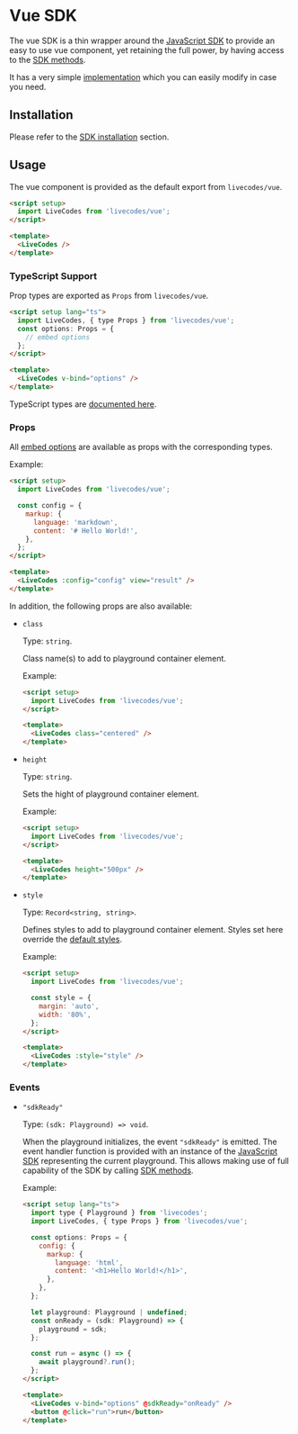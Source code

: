 # Vue SDK

The vue SDK is a thin wrapper around the [JavaScript SDK](js-ts.md) to provide an easy to use vue component, yet retaining the full power, by having access to the [SDK methods](js-ts.md#sdk-methods).

It has a very simple [implementation](https://github.com/live-codes/livecodes/blob/develop/src/sdk/vue.ts) which you can easily modify in case you need.

## Installation

Please refer to the [SDK installation](./index.md#installation) section.

## Usage

The vue component is provided as the default export from `livecodes/vue`.

```html title="App.vue"
<script setup>
  import LiveCodes from 'livecodes/vue';
</script>

<template>
  <LiveCodes />
</template>
```

### TypeScript Support

Prop types are exported as `Props` from `livecodes/vue`.

```html title="App.vue"
<script setup lang="ts">
  import LiveCodes, { type Props } from 'livecodes/vue';
  const options: Props = {
    // embed options
  };
</script>

<template>
  <LiveCodes v-bind="options" />
</template>
```

TypeScript types are [documented here](../api/modules.md).

### Props

All [embed options](js-ts.md#embed-options) are available as props with the corresponding types.

Example:

```html title="App.vue"
<script setup>
  import LiveCodes from 'livecodes/vue';

  const config = {
    markup: {
      language: 'markdown',
      content: '# Hello World!',
    },
  };
</script>

<template>
  <LiveCodes :config="config" view="result" />
</template>
```

In addition, the following props are also available:

- `class`

  Type: `string`.

  Class name(s) to add to playground container element.

  Example:

  ```html title="App.vue"
  <script setup>
    import LiveCodes from 'livecodes/vue';
  </script>

  <template>
    <LiveCodes class="centered" />
  </template>
  ```

- `height`

  Type: `string`.

  Sets the hight of playground container element.

  Example:

  ```html title="App.vue"
  <script setup>
    import LiveCodes from 'livecodes/vue';
  </script>

  <template>
    <LiveCodes height="500px" />
  </template>
  ```

- `style`

  Type: `Record<string, string>`.

  Defines styles to add to playground container element. Styles set here override the [default styles](js-ts.md#default-styles).

  Example:

  ```html title="App.vue"
  <script setup>
    import LiveCodes from 'livecodes/vue';

    const style = {
      margin: 'auto',
      width: '80%',
    };
  </script>

  <template>
    <LiveCodes :style="style" />
  </template>
  ```

### Events

- `"sdkReady"`

  Type: `(sdk: Playground) => void`.

  When the playground initializes, the event `"sdkReady"` is emitted. The event handler function is provided with an instance of the [JavaScript SDK](js-ts.md) representing the current playground. This allows making use of full capability of the SDK by calling [SDK methods](js-ts.md#sdk-methods).

  Example:

  ```html title="App.vue"
  <script setup lang="ts">
    import type { Playground } from 'livecodes';
    import LiveCodes, { type Props } from 'livecodes/vue';

    const options: Props = {
      config: {
        markup: {
          language: 'html',
          content: '<h1>Hello World!</h1>',
        },
      },
    };

    let playground: Playground | undefined;
    const onReady = (sdk: Playground) => {
      playground = sdk;
    };

    const run = async () => {
      await playground?.run();
    };
  </script>

  <template>
    <LiveCodes v-bind="options" @sdkReady="onReady" />
    <button @click="run">run</button>
  </template>
  ```
